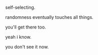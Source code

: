 self-selecting.

randomness eventually touches all things.

you'll get there too.

yeah i know.

you don't see it now.
